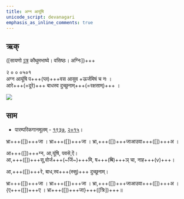 ```yaml
---
title: अग्न आयूंषि
unicode_script: devanagari  
emphasis_as_inline_comments: true
---   
```


## ऋक्

([सायणो [ऽत्र](https://archive.org/details/SamaVedaSanhitaWithSayanabhashyaVolume2SatyavrataSamasrami1876bis_201803/page/n351) कौथुमभाष्ये। वसिष्ठः। अग्निः])+++

२ ० ० ०५०१  
अग्न आयूंषि प+++(प्ल)+++वस आसुव +ऊर्जमिषं च नः ।  
आरे+++(=दूरे)+++ बाधस्व दुच्छुनाम्+++(=रक्षसाम्)+++  ।

![](../../images/agni-giving-abhaya-to-Rtvik-or-yajamAna.png)


## साम

- पारम्परिकगानमूलम् - [१९३७](https://archive.org/stream/sAmaveda-jaiminIya-paravastu-paramparA-docs/sAmaveda-paravastu-1937#page/n15/mode/1up), [२०१५](https://archive.org/stream/sAmaveda-jaiminIya-paravastu-paramparA-docs/UDAKA%20SAANTHI%20SAAMAANI#page/n2/mode/1up&sa=D&ust=1542425956390000)।
<div class="audioEmbed"  caption="रामानुजार्यः 1974 " src="https://archive
.org/download/jaiminIya-sAma-gAna-paravastu-tradition-rAmAnuja/agna-AyUMShi.mp3"></div>
<div class="audioEmbed"  caption="गोपालार्यः 2015  " src="https://archive
.org/download/jaiminIya-sAma-gAna-paravastu-tradition-gopAla-2015/agna-AyUMShi.mp3"></div>
<div class="audioEmbed"  caption="गोपाल-विश्वासयोर् अनुवचनम् 2018 1x" src="https://archive
.org/download/jaiminIya-sAma-gAna-paravastu-tradition-anuvachanam-gopAla-vishvAsa-2018/agna-AyUMShi.mp3"></div>
<div class="audioEmbed"  caption="गोपाल-विश्वासयोर् अनुवचनम् 2018 1.5x" src="https://archive
.org/download/jaiminIya-sAma-gAna-paravastu-tradition-anuvachanam-gopAla-vishvAsa-2018-150p-speed/agna-AyUMShi.mp3"></div>

भ्रा+++([])+++जा । भ्रा+++([])+++जा । भ्रा,+++([])+++जाआउवा+++([])+++अ ।  

आ+++([])+++ग्न, आ,यूंषि, पवसॆ,ऎ।  
आ,+++([])+++सू,वोर्ज+++(~र्जि~)+++मि, ष+++(~~षि~~)+++ञ् चा, नाह+++(v)+++।

आ,+++([])+++रे, बाध,स्व+++(~~स्सु~~)+++ दुच्छूनाम्।

भ्रा+++([])+++जा । भ्रा+++([])+++जा । भ्रा,+++([])+++जाआउवा+++([])+++अ ।  
{ए+++([])+++ए । भ्रा+++([])+++जा}+++([त्रिः])+++॥
